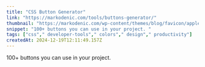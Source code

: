 ```yaml
---
title: "CSS Button Generator"
link: "https://markodenic.com/tools/buttons-generator/"
thumbnail: "https://markodenic.com/wp-content/themes/blog/favicon/apple-touch-icon.png"
snippet: "100+ buttons you can use in your project. "
tags: ["css"," developer-tools"," colors"," design"," productivity"]
createdAt: 2024-12-19T12:11:49.157Z
---
```

100+ buttons you can use in your project.
